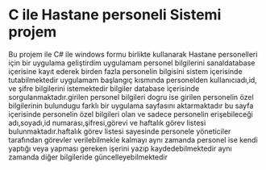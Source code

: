 # C ile Hastane personeli Sistemi projem
 Bu projem ile C# ile windows formu birlikte kullanarak Hastane personelleri için bir uygulama geliştirdim uygulamam personel bilgilerini sanaldatabase içerisine kayıt ederek birden fazla personelin bilgisini sistem içerisinde tutabilmektedir uygulamam başlangıç kısmında personelden kullanıcıadı,id, ve şifre bilgilerini istemektedir bilgiler database içerisinde sorgulanmaktadır.girilen personel bilgileri dogru ise girilen personelin özel bilgilerinin bulundugu farklı bir uygulama sayfasını aktarmaktadır bu sayfa içerisinde personelin özel bilgileri olan ve sadece personelin erişebileceği adı,soyadı,id numarası,şifresi,görevi ve haftalık görev listesi bulunmaktadır.haftalık görev listesi sayesinde personele yöneticiler tarafından görevler verilebilmekle kalmayı aynı zamanda personel ise kendi yaptığı veya yapması gereken işerini yazıp kaydedebilmektedir aynı zamanda diğer bilgileride güncelleyebilmektedir
